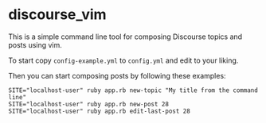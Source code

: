 # discourse_vim

This is a simple command line tool for composing Discourse topics and posts
using vim.

To start copy `config-example.yml` to `config.yml` and edit to your liking.

Then you can start composing posts by following these examples:

``` text
SITE="localhost-user" ruby app.rb new-topic "My title from the command line"
SITE="localhost-user" ruby app.rb new-post 28
SITE="localhost-user" ruby app.rb edit-last-post 28
```

